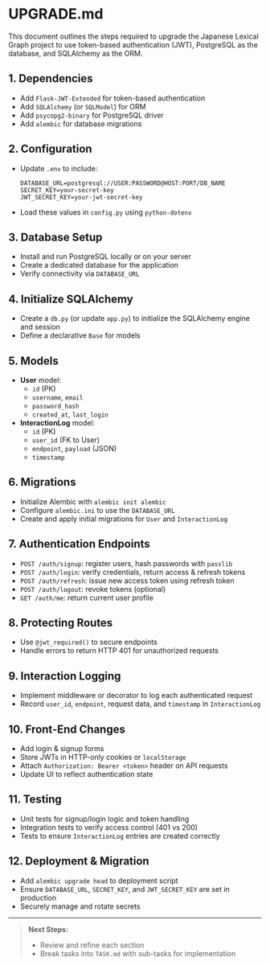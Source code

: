 # UPGRADE.md

This document outlines the steps required to upgrade the Japanese Lexical Graph project to use token-based authentication (JWT), PostgreSQL as the database, and SQLAlchemy as the ORM.

## 1. Dependencies

- Add `Flask-JWT-Extended` for token-based authentication
- Add `SQLAlchemy` (or `SQLModel`) for ORM
- Add `psycopg2-binary` for PostgreSQL driver
- Add `alembic` for database migrations

## 2. Configuration

- Update `.env` to include:
  ```env
  DATABASE_URL=postgresql://USER:PASSWORD@HOST:PORT/DB_NAME
  SECRET_KEY=your-secret-key
  JWT_SECRET_KEY=your-jwt-secret-key
  ```
- Load these values in `config.py` using `python-dotenv`

## 3. Database Setup

- Install and run PostgreSQL locally or on your server
- Create a dedicated database for the application
- Verify connectivity via `DATABASE_URL`

## 4. Initialize SQLAlchemy

- Create a `db.py` (or update `app.py`) to initialize the SQLAlchemy engine and session
- Define a declarative `Base` for models

## 5. Models

- **User** model:
  - `id` (PK)
  - `username`, `email`
  - `password_hash`
  - `created_at`, `last_login`
- **InteractionLog** model:
  - `id` (PK)
  - `user_id` (FK to User)
  - `endpoint`, `payload` (JSON)
  - `timestamp`

## 6. Migrations

- Initialize Alembic with `alembic init alembic`
- Configure `alembic.ini` to use the `DATABASE_URL`
- Create and apply initial migrations for `User` and `InteractionLog`

## 7. Authentication Endpoints

- `POST /auth/signup`: register users, hash passwords with `passlib`
- `POST /auth/login`: verify credentials, return access & refresh tokens
- `POST /auth/refresh`: issue new access token using refresh token
- `POST /auth/logout`: revoke tokens (optional)
- `GET /auth/me`: return current user profile

## 8. Protecting Routes

- Use `@jwt_required()` to secure endpoints
- Handle errors to return HTTP 401 for unauthorized requests

## 9. Interaction Logging

- Implement middleware or decorator to log each authenticated request
- Record `user_id`, `endpoint`, request data, and `timestamp` in `InteractionLog`

## 10. Front-End Changes

- Add login & signup forms
- Store JWTs in HTTP-only cookies or `localStorage`
- Attach `Authorization: Bearer <token>` header on API requests
- Update UI to reflect authentication state

## 11. Testing

- Unit tests for signup/login logic and token handling
- Integration tests to verify access control (401 vs 200)
- Tests to ensure `InteractionLog` entries are created correctly

## 12. Deployment & Migration

- Add `alembic upgrade head` to deployment script
- Ensure `DATABASE_URL`, `SECRET_KEY`, and `JWT_SECRET_KEY` are set in production
- Securely manage and rotate secrets

---

> **Next Steps:**
> - Review and refine each section
> - Break tasks into `TASK.md` with sub-tasks for implementation 